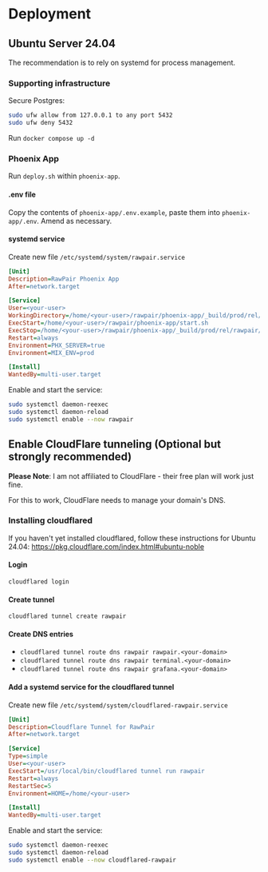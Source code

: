# Deployment

## Ubuntu Server 24.04

The recommendation is to rely on systemd for process management.

### Supporting infrastructure

Secure Postgres:

```bash
sudo ufw allow from 127.0.0.1 to any port 5432
sudo ufw deny 5432
```

Run `docker compose up -d`

### Phoenix App

Run `deploy.sh` within `phoenix-app`.

#### .env file

Copy the contents of `phoenix-app/.env.example`, paste them into `phoenix-app/.env`. Amend as necessary.

#### systemd service

Create new file `/etc/systemd/system/rawpair.service`

```ini
[Unit]
Description=RawPair Phoenix App
After=network.target

[Service]
User=<your-user>
WorkingDirectory=/home/<your-user>/rawpair/phoenix-app/_build/prod/rel/rawpair
ExecStart=/home/<your-user>/rawpair/phoenix-app/start.sh
ExecStop=/home/<your-user>/rawpair/phoenix-app/_build/prod/rel/rawpair/bin/rawpair stop
Restart=always
Environment=PHX_SERVER=true
Environment=MIX_ENV=prod

[Install]
WantedBy=multi-user.target
```

Enable and start the service:

```bash
sudo systemctl daemon-reexec
sudo systemctl daemon-reload
sudo systemctl enable --now rawpair
```

## Enable CloudFlare tunneling (Optional but strongly recommended)

**Please Note**: I am not affiliated to CloudFlare - their free plan will work just fine.

For this to work, CloudFlare needs to manage your domain's DNS.

### Installing cloudflared

If you haven't yet installed cloudflared, follow these instructions for Ubuntu 24.04: https://pkg.cloudflare.com/index.html#ubuntu-noble

#### Login

`cloudflared login`

#### Create tunnel

`cloudflared tunnel create rawpair`

#### Create DNS entries

- `cloudflared tunnel route dns rawpair rawpair.<your-domain>`
- `cloudflared tunnel route dns rawpair terminal.<your-domain>`
- `cloudflared tunnel route dns rawpair grafana.<your-domain>`

#### Add a systemd service for the cloudflared tunnel

Create new file `/etc/systemd/system/cloudflared-rawpair.service`

```ini
[Unit]
Description=Cloudflare Tunnel for RawPair
After=network.target

[Service]
Type=simple
User=<your-user>
ExecStart=/usr/local/bin/cloudflared tunnel run rawpair
Restart=always
RestartSec=5
Environment=HOME=/home/<your-user>

[Install]
WantedBy=multi-user.target
```

Enable and start the service:

```bash
sudo systemctl daemon-reexec
sudo systemctl daemon-reload
sudo systemctl enable --now cloudflared-rawpair
```
